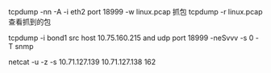   tcpdump -nn -A -i eth2 port 18999 -w linux.pcap  抓包
  tcpdump -r linux.pcap 查看抓到的包

  tcpdump -i bond1 src host 10.75.160.215 and  udp port 18999  -neSvvv -s 0 -T snmp

   netcat -u -z -s 10.71.127.139 10.71.127.138 162
